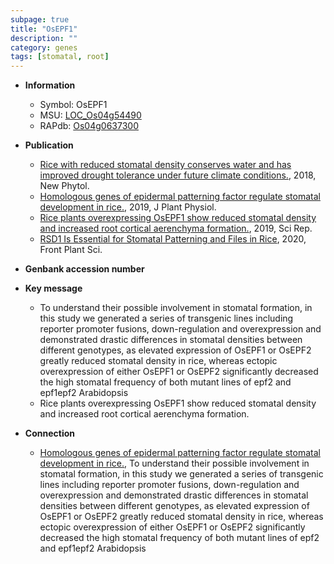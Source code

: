 ```yaml
---
subpage: true
title: "OsEPF1"
description: ""
category: genes
tags: [stomatal, root]
---
```


* **Information**  
    + Symbol: OsEPF1  
    + MSU: [LOC_Os04g54490](http://rice.plantbiology.msu.edu/cgi-bin/ORF_infopage.cgi?orf=LOC_Os04g54490)  
    + RAPdb: [Os04g0637300](http://rapdb.dna.affrc.go.jp/viewer/gbrowse_details/irgsp1?name=Os04g0637300)  

* **Publication**  
    + [Rice with reduced stomatal density conserves water and has improved drought tolerance under future climate conditions.](http://www.ncbi.nlm.nih.gov/pubmed?term=Rice+with+reduced+stomatal+density+conserves+water+and+has+improved+drought+tolerance+under+future+climate+conditions.%5BTitle%5D), 2018, New Phytol.
    + [Homologous genes of epidermal patterning factor regulate stomatal development in rice.](http://www.ncbi.nlm.nih.gov/pubmed?term=Homologous+genes+of+epidermal+patterning+factor+regulate+stomatal+development+in+rice.%5BTitle%5D), 2019, J Plant Physiol.
    + [Rice plants overexpressing OsEPF1 show reduced stomatal density and increased root cortical aerenchyma formation.](http://www.ncbi.nlm.nih.gov/pubmed?term=Rice+plants+overexpressing+OsEPF1+show+reduced+stomatal+density+and+increased+root+cortical+aerenchyma+formation.%5BTitle%5D), 2019, Sci Rep.
    + [RSD1 Is Essential for Stomatal Patterning and Files in Rice](http://www.ncbi.nlm.nih.gov/pubmed?term=RSD1+Is+Essential+for+Stomatal+Patterning+and+Files+in+Rice%5BTitle%5D), 2020, Front Plant Sci.

* **Genbank accession number**  

* **Key message**  
    + To understand their possible involvement in stomatal formation, in this study we generated a series of transgenic lines including reporter promoter fusions, down-regulation and overexpression and demonstrated drastic differences in stomatal densities between different genotypes, as elevated expression of OsEPF1 or OsEPF2 greatly reduced stomatal density in rice, whereas ectopic overexpression of either OsEPF1 or OsEPF2 significantly decreased the high stomatal frequency of both mutant lines of epf2 and epf1epf2 Arabidopsis
    + Rice plants overexpressing OsEPF1 show reduced stomatal density and increased root cortical aerenchyma formation.

* **Connection**  
    + [Homologous genes of epidermal patterning factor regulate stomatal development in rice.](http://www.ncbi.nlm.nih.gov/pubmed?term=Homologous+genes+of+epidermal+patterning+factor+regulate+stomatal+development+in+rice.%5BTitle%5D),  To understand their possible involvement in stomatal formation, in this study we generated a series of transgenic lines including reporter promoter fusions, down-regulation and overexpression and demonstrated drastic differences in stomatal densities between different genotypes, as elevated expression of OsEPF1 or OsEPF2 greatly reduced stomatal density in rice, whereas ectopic overexpression of either OsEPF1 or OsEPF2 significantly decreased the high stomatal frequency of both mutant lines of epf2 and epf1epf2 Arabidopsis



